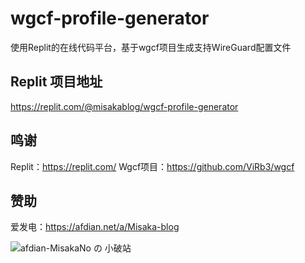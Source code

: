 # wgcf-profile-generator

使用Replit的在线代码平台，基于wgcf项目生成支持WireGuard配置文件

## Replit 项目地址

https://replit.com/@misakablog/wgcf-profile-generator

## 鸣谢

Replit：https://replit.com/
Wgcf项目：https://github.com/ViRb3/wgcf

## 赞助

爱发电：https://afdian.net/a/Misaka-blog

![afdian-MisakaNo の 小破站](https://user-images.githubusercontent.com/122191366/211533469-351009fb-9ae8-4601-992a-abbf54665b68.jpg)
